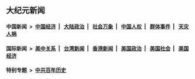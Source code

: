## 大纪元新闻

#### 中国新闻 &nbsp;>&nbsp; [中国经济](indexes/ncid283/README.md?07200445) &nbsp;| &nbsp; [大陆政治](indexes/ncid277/README.md?07200445) &nbsp;| &nbsp; [社会万象](indexes/ncid282/README.md?07200445) &nbsp;| &nbsp; [中国人权](indexes/ncid278/README.md?07200445) &nbsp;| &nbsp; [群体事件](indexes/ncid279/README.md?07200445) &nbsp;| &nbsp; [天灾人祸](indexes/ncid280/README.md?07200445)

#### 国际新闻 &nbsp;>&nbsp; [美中关系](indexes/nf1412576/README.md?07200445) &nbsp;| &nbsp; [台湾新闻](indexes/ncid1349361/README.md?07200445) &nbsp;| &nbsp; [香港新闻](indexes/ncid1349362/README.md?07200445) &nbsp;| &nbsp; [美国政治](indexes/ncid1078159/README.md?07200445) &nbsp;| &nbsp; [美国社会](indexes/ncid1078160/README.md?07200445) &nbsp;| &nbsp; [美国经济](indexes/ncid1078158/README.md?07200445)

#### 特别专题 &nbsp;>&nbsp; [中共百年历史](https://github.com/epoch-news/epoch-special/blob/master/README.md?07200445)  
